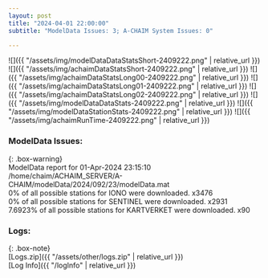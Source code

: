 ```yaml
---
layout: post
title: "2024-04-01 22:00:00"
subtitle: "ModelData Issues: 3; A-CHAIM System Issues: 0"

---
```


![]({{ "/assets/img/modelDataDataStatsShort-2409222.png" | relative_url }})
![]({{ "/assets/img/achaimDataStatsShort-2409222.png" | relative_url }})
![]({{ "/assets/img/achaimDataStatsLong00-2409222.png" | relative_url }})
![]({{ "/assets/img/achaimDataStatsLong01-2409222.png" | relative_url }})
![]({{ "/assets/img/achaimDataStatsLong02-2409222.png" | relative_url }})
![]({{ "/assets/img/modelDataDataStats-2409222.png" | relative_url }})
![]({{ "/assets/img/modelDataStationStats-2409222.png" | relative_url }})
![]({{ "/assets/img/achaimRunTime-2409222.png" | relative_url }})


### ModelData Issues:  
  
{: .box-warning}  
 ModelData report for 01-Apr-2024 23:15:10   
 /home/chaim/ACHAIM_SERVER/A-CHAIM/modelData/2024/092/23/modelData.mat   
 0% of all possible stations for IONO were downloaded. x3476   
 0% of all possible stations for SENTINEL were downloaded. x2931   
 7.6923% of all possible stations for KARTVERKET were downloaded. x90   
  


### Logs:  
  
{: .box-note}  
[Logs.zip]({{ "/assets/other/logs.zip" | relative_url }})  
[Log Info]({{ "/logInfo" | relative_url }})  
